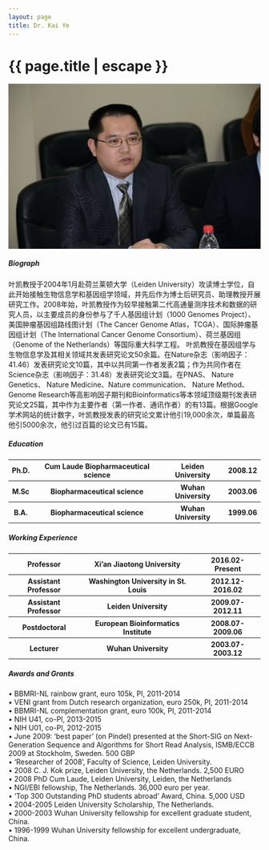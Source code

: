 ```yaml
---
layout: page
title: Dr. Kai Ye
---
```



<h1 class="header center blue-text">{{ page.title | escape }}</h1>

<div class = "row">
    <div class = "row">
            <div class = "col s12 m12">
                    <img style="display:block; margin:0 auto;" src="images/ye.png" alt="" width="900"  />
                <div id = "bio">
                    <h5>Biograph</h5>
                    <p>叶凯教授于2004年1月赴荷兰莱顿大学（Leiden University）攻读博士学位，自此开始接触生物信息学和基因组学领域，并先后作为博士后研究员、助理教授开展研究工作。2008年始，叶凯教授作为较早接触第二代高通量测序技术和数据的研究人员，以主要成员的身份参与了千人基因组计划（1000 Genomes Project）、美国肿瘤基因组路线图计划（The Cancer Genome Atlas，TCGA）、国际肿瘤基因组计划（The International Cancer Genome Consortium）、荷兰基因组（Genome of the Netherlands）等国际重大科学工程。 
                        叶凯教授在基因组学与生物信息学及其相关领域共发表研究论文50余篇。在Nature杂志（影响因子：41.46）发表研究论文10篇，其中以共同第一作者发表2篇；作为共同作者在Science杂志（影响因子：31.48）发表研究论文3篇。在PNAS、 Nature Genetics、 Nature Medicine、Nature communication、 Nature Method、 Genome Research等高影响因子期刊和Bioinformatics等本领域顶级期刊发表研究论文25篇，其中作为主要作者（第一作者、通讯作者）的有13篇。根据Google学术网站的统计数字，叶凯教授发表的研究论文累计他引19,000余次，单篇最高他引5000余次，他引过百篇的论文已有15篇。</p>
                </div>
                <div id = "edu">
                    <h5>Education</h5>
                    <table style="border:none;background:none;">
                    <tr>
                        <th>Ph.D.</th>
                        <th>Cum Laude Biopharmaceutical science</th>
                        <th>Leiden University</th>
                        <th>2008.12</th>
                    </tr>
                    <tr style="border:none;background:none;">
                        <th>M.Sc</th>
                        <th>Biopharmaceutical science</th>
                        <th>Wuhan University</th>
                        <th>2003.06 </th>
                    </tr>
                    <tr style="border:none;background:none;">
                        <th>B.A.</th>
                        <th>Biopharmaceutical science</th>
                        <th>Wuhan University</th>
                        <th>1999.06</th>
                    </tr>
                    </table>
                </div>
                <div id = "work">
                    <h5>Working Experience</h5>
                    <table style="border:none;background:none;">
                    <tr>
                        <th>Professor</th>
                        <th>Xi’an Jiaotong University</th>
                        <th>2016.02-Present</th>
                    </tr>
                    <tr style="border:none;background:none;">
                        <th>Assistant Professor</th>
                        <th>Washington University in St. Louis</th>
                        <th>2012.12-2016.02</th>
                    </tr>
                    <tr style="border:none;background:none;">
                        <th>Assistant Professor</th>
                        <th>Leiden University</th>
                        <th>2009.07-2012.11</th>
                    </tr>
                    <tr style="border:none;background:none;">
                        <th>Postdoctoral</th>
                        <th>European Bioinformatics Institute</th>
                        <th>2008.07-2009.06 </th>
                    </tr>
                    <tr style="border:none;background:none;">
                        <th>Lecturer</th>
                        <th>Wuhan University</th>
                        <th>2003.07-2003.12</th>
                    </tr>
                    </table>
                </div>
                <div id = "awards">
                    <h5>Awards and Grants</h5>
                    •	BBMRI-NL rainbow grant, euro 105k, PI, 2011-2014<br/>
                    •	VENI grant from Dutch research organization, euro 250k, PI, 2011-2014<br/>
                    •	BBMRI-NL complementation grant, euro 100k, PI, 2011-2014<br/>
                    •	NIH U41, co-PI, 2013-2015<br/>
                    •	NIH U01, co-PI, 2012-2015<br/>
                    •	June 2009: ‘best paper’ (on Pindel) presented at the Short-SIG on Next-Generation Sequence and Algorithms for Short Read Analysis, ISMB/ECCB 2009 at Stockholm, Sweden. 500 GBP<br/>
                    •	‘Researcher of 2008’, Faculty of Science, Leiden University. <br/>
                    •	2008 C. J. Kok prize, Leiden University, the Netherlands. 2,500 EURO<br/>
                    •	2008 PhD Cum Laude, Leiden University, Leiden, the Netherlands<br/>
                    •	NGI/EBI fellowship, The Netherlands. 36,000 euro per year.     <br/>
                    •	‘Top 300 Outstanding PhD students abroad’ Award, China. 5,000 USD<br/>
                    •	2004-2005 Leiden University Scholarship, The Netherlands.<br/>
                    •	2000-2003 Wuhan University fellowship for excellent graduate student, China.<br/>
                    •	1996-1999 Wuhan University fellowship for excellent undergraduate, China.<br/>
            </div>
    </div>
</div>

